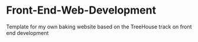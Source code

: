 # Front-End-Web-Development

Template for my own baking website based on the TreeHouse track on front end development
